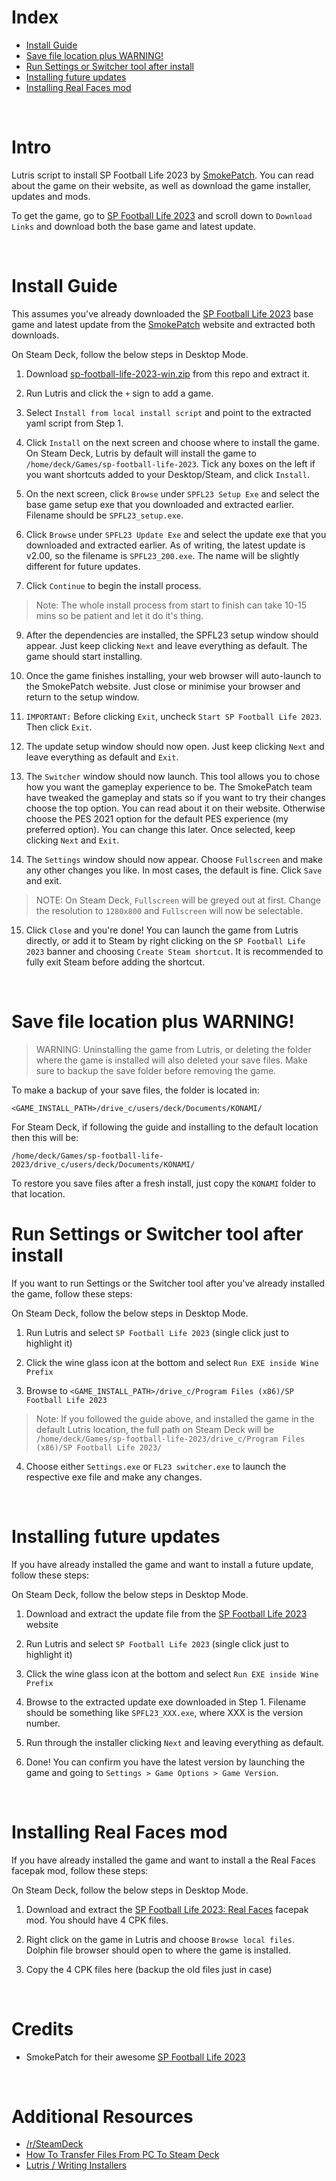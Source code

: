
# Index 
- [Install Guide](#install-guide)
- [Save file location plus WARNING!](#save-file-location-plus-warning)
- [Run Settings or Switcher tool after install](#run-settings-or-switcher-tool-after-install)
- [Installing future updates](#installing-future-updates)
- [Installing Real Faces mod](#installing-real-faces-mod)


<br>

# Intro 
Lutris script to install SP Football Life 2023 by [SmokePatch](https://www.pessmokepatch.com/). You can read about the game on their website, as well as download the game installer, updates and mods.

To get the game, go to [SP Football Life 2023](https://www.pessmokepatch.com/2022/10/spfl23.htm) and scroll down to `Download Links` and download both the base game and latest update.

<br>


# Install Guide

This assumes you've already downloaded the [SP Football Life 2023](https://www.pessmokepatch.com/2022/10/spfl23.htm) base game and latest update from the [SmokePatch](https://www.pessmokepatch.com/2022/10/spfl23.html) website and extracted both downloads.

On Steam Deck, follow the below steps in Desktop Mode.

1. Download [sp-football-life-2023-win.zip](https://github.com/eskay993/gamefiles/raw/main/sp-football-life-2023/sp-football-life-2023-win.zip) from this repo and extract it.

2. Run Lutris and click the `+` sign to add a game.

3. Select `Install from local install script` and point to the extracted yaml script from Step 1.

4. Click `Install` on the next screen and choose where to install the game. On Steam Deck, Lutris by default will install the game to `/home/deck/Games/sp-football-life-2023`. Tick any boxes on the left if you want shortcuts added to your Desktop/Steam, and click `Install`.

6. On the next screen, click `Browse` under `SPFL23 Setup Exe` and select the base game setup exe that you downloaded and extracted earlier. Filename should be `SPFL23_setup.exe`.

7. Click `Browse` under `SPFL23 Update Exe` and select the update exe that you downloaded and extracted earlier. As of writing, the latest update is v2.00, so the filename is `SPFL23_200.exe`. The name will be slightly different for future updates.

8. Click `Continue` to begin the install process. 

>Note: The whole install process from start to finish can take 10-15 mins so be patient and let it do it's thing.

9. After the dependencies are installed, the SPFL23 setup window should appear. Just keep clicking `Next` and leave everything as default. The game should start installing.

10. Once the game finishes installing, your web browser will auto-launch to the SmokePatch website. Just close or minimise your browser and return to the setup window.

11. ```IMPORTANT:``` Before clicking `Exit`, uncheck `Start SP Football Life 2023`. Then click `Exit`.

12. The update setup window should now open. Just keep clicking `Next` and leave everything as default and `Exit`.

13. The `Switcher` window should now launch. This tool allows you to chose how you want the gameplay experience to be. The SmokePatch team have tweaked the gameplay and stats so if you want to try their changes choose the top option. You can read about it on their website. Otherwise choose the PES 2021 option for the default PES experience (my preferred option). You can change this later. Once selected, keep clicking `Next` and `Exit`.

14. The `Settings` window should now appear. Choose `Fullscreen` and make any other changes you like. In most cases, the default is fine. Click `Save` and exit.

> NOTE: On Steam Deck, `Fullscreen` will be greyed out at first. Change the resolution to `1280x800` and `Fullscreen` will now be selectable.

15. Click `Close` and you're done! You can launch the game from Lutris directly, or add it to Steam by right clicking on the `SP Football Life 2023` banner and choosing `Create Steam shortcut`. It is recommended to fully exit Steam before adding the shortcut.

<br>

# Save file location plus WARNING!

> WARNING: Uninstalling the game from Lutris, or deleting the folder where the game is installed will also deleted your save files. Make sure to backup the save folder before removing the game.

To make a backup of your save files, the folder is located in:

`<GAME_INSTALL_PATH>/drive_c/users/deck/Documents/KONAMI/`

For Steam Deck, if following the guide and installing to the default location then this will be:

`/home/deck/Games/sp-football-life-2023/drive_c/users/deck/Documents/KONAMI/`

To restore you save files after a fresh install, just copy the `KONAMI` folder to that location.
<br>

# Run Settings or Switcher tool after install
If you want to run Settings or the Switcher tool after you've already installed the game, follow these steps:

On Steam Deck, follow the below steps in Desktop Mode.

1. Run Lutris and select `SP Football Life 2023` (single click just to highlight it)

2. Click the wine glass icon at the bottom and select `Run EXE inside Wine Prefix`

3. Browse to `<GAME_INSTALL_PATH>/drive_c/Program Files (x86)/SP Football Life 2023`

> Note: If you followed the guide above, and installed the game in the default Lutris location, the full path on Steam Deck will be `/home/deck/Games/sp-football-life-2023/drive_c/Program Files (x86)/SP Football Life 2023/`

4. Choose either `Settings.exe` or `FL23 switcher.exe` to launch the respective exe file and make any changes.

<br>

# Installing future updates

If you have already installed the game and want to install a future update, follow these steps:

On Steam Deck, follow the below steps in Desktop Mode.

1. Download and extract the update file from the [SP Football Life 2023](https://www.pessmokepatch.com/2022/10/spfl23.htm) website
1. Run Lutris and select `SP Football Life 2023` (single click just to highlight it)

2. Click the wine glass icon at the bottom and select `Run EXE inside Wine Prefix`

3. Browse to the extracted update exe downloaded in Step 1. Filename should be something like `SPFL23_XXX.exe`, where XXX is the version number.

4. Run through the installer clicking `Next` and leaving everything as default. 

5. Done! You can confirm you have the latest version by launching the game and going to `Settings > Game Options > Game Version`.

<br>

# Installing Real Faces mod

If you have already installed the game and want to install a the Real Faces facepak mod, follow these steps:

On Steam Deck, follow the below steps in Desktop Mode.

1. Download and extract the [SP Football Life 2023: Real Faces](https://www.pessmokepatch.com/2022/08/fl23faces.html) facepak mod. You should have 4 CPK files.

2. Right click on the game in Lutris and choose `Browse local files`. Dolphin file browser should open to where the game is installed.

3. Copy the 4 CPK files here (backup the old files just in case)

<br>

# Credits
-  SmokePatch for their awesome [SP Football Life 2023](https://www.pessmokepatch.com/2022/10/spfl23.htm)

<br>

# Additional Resources

- [/r/SteamDeck](https://www.reddit.com/r/SteamDeck/)
- [How To Transfer Files From PC To Steam Deck](https://gamerant.com/how-transfer-files-pc-steam-deck/)
- [Lutris / Writing Installers](https://github.com/lutris/lutris/blob/master/docs/installers.rst)
